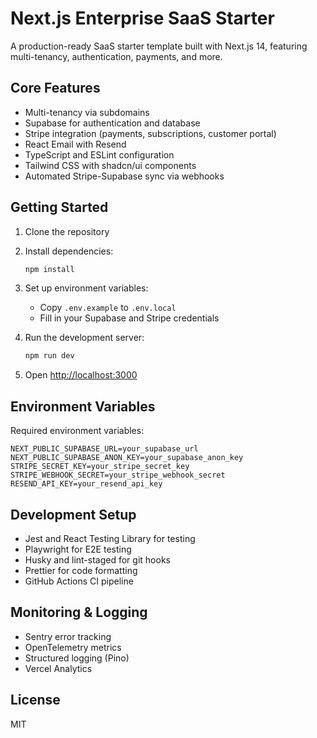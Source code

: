 # Next.js Enterprise SaaS Starter

A production-ready SaaS starter template built with Next.js 14, featuring multi-tenancy, authentication, payments, and more.

## Core Features

- Multi-tenancy via subdomains
- Supabase for authentication and database
- Stripe integration (payments, subscriptions, customer portal)
- React Email with Resend
- TypeScript and ESLint configuration
- Tailwind CSS with shadcn/ui components
- Automated Stripe-Supabase sync via webhooks

## Getting Started

1. Clone the repository
2. Install dependencies:
   ```bash
   npm install
   ```

3. Set up environment variables:
   - Copy `.env.example` to `.env.local`
   - Fill in your Supabase and Stripe credentials

4. Run the development server:
   ```bash
   npm run dev
   ```

5. Open [http://localhost:3000](http://localhost:3000)

## Environment Variables

Required environment variables:

```
NEXT_PUBLIC_SUPABASE_URL=your_supabase_url
NEXT_PUBLIC_SUPABASE_ANON_KEY=your_supabase_anon_key
STRIPE_SECRET_KEY=your_stripe_secret_key
STRIPE_WEBHOOK_SECRET=your_stripe_webhook_secret
RESEND_API_KEY=your_resend_api_key
```

## Development Setup

- Jest and React Testing Library for testing
- Playwright for E2E testing
- Husky and lint-staged for git hooks
- Prettier for code formatting
- GitHub Actions CI pipeline

## Monitoring & Logging

- Sentry error tracking
- OpenTelemetry metrics
- Structured logging (Pino)
- Vercel Analytics

## License

MIT
